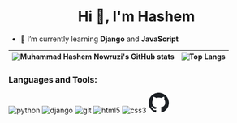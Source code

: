 <h1 align="center">Hi 👋, I'm Hashem</h1>

[comment]: <> (<h3 align="center">subtitle</h3>)

- 🌱 I’m currently learning **Django** and **JavaScript**

[comment]: <> (- 🔭 I’m currently working on [project name]&#40;project link&#41;)

[comment]: <> (- 👯 I’m looking to collaborate on [project name]&#40;project link&#41;)

[comment]: <> (- 🤝 I’m looking for help with [project name]&#40;project link&#41;)

| ![Muhammad Hashem Nowruzi's GitHub stats](https://github-readme-stats.vercel.app/api?username=hashem-nowruzi&show_icons=true&hide_border=True&count_private=true) | ![Top Langs](https://github-readme-stats.vercel.app/api/top-langs/?username=hashem-nowruzi&langs_count=3&hide_border=True) |
| ------------- | ------------- |

### Languages and Tools:
<div>
    <img src="https://raw.githubusercontent.com/hashem-nowruzi/hashem-nowruzi/main/assets/python.svg" alt="python" width="40px" height="40px">
    <img src="https://raw.githubusercontent.com/hashem-nowruzi/hashem-nowruzi/main/assets/django.svg" alt="django" width="40px" height="40px">
<!--     <img src="https://raw.githubusercontent.com/hashem-nowruzi/hashem-nowruzi/main/assets/pandas.svg" alt="pandas" width="40px" height="40px">
    <img src="https://raw.githubusercontent.com/hashem-nowruzi/hashem-nowruzi/main/assets/numpy.svg" alt="numpy" width="40px" height="40px">
    <img src="https://raw.githubusercontent.com/hashem-nowruzi/hashem-nowruzi/main/assets/matplotlib.svg" alt="matplotlib" width="40px" height="40px"> -->
    <img src="https://raw.githubusercontent.com/hashem-nowruzi/hashem-nowruzi/main/assets/git.svg" alt="git" width="40px" height="40px">
    <img src="https://raw.githubusercontent.com/hashem-nowruzi/hashem-nowruzi/main/assets/html.svg" alt="html5" width="40px" height="40px">
    <img src="https://raw.githubusercontent.com/hashem-nowruzi/hashem-nowruzi/main/assets/css.svg" alt="css3" width="40px" height="40px">
    <img src="https://raw.githubusercontent.com/hashem-nowruzi/hashem-nowruzi/main/assets/github.svg" alt="github" width="40px" height="40px">
</div>
